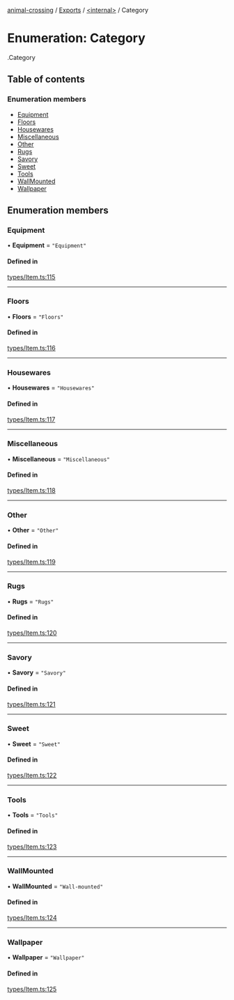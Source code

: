 [animal-crossing](../README.md) / [Exports](../modules.md) / [<internal\>](../modules/internal_.md) / Category

# Enumeration: Category

[<internal>](../modules/internal_.md).Category

## Table of contents

### Enumeration members

- [Equipment](internal_.Category-1.md#equipment)
- [Floors](internal_.Category-1.md#floors)
- [Housewares](internal_.Category-1.md#housewares)
- [Miscellaneous](internal_.Category-1.md#miscellaneous)
- [Other](internal_.Category-1.md#other)
- [Rugs](internal_.Category-1.md#rugs)
- [Savory](internal_.Category-1.md#savory)
- [Sweet](internal_.Category-1.md#sweet)
- [Tools](internal_.Category-1.md#tools)
- [WallMounted](internal_.Category-1.md#wallmounted)
- [Wallpaper](internal_.Category-1.md#wallpaper)

## Enumeration members

### Equipment

• **Equipment** = `"Equipment"`

#### Defined in

[types/Item.ts:115](https://github.com/Norviah/animal-crossing/blob/d6e407b/module/types/Item.ts#L115)

___

### Floors

• **Floors** = `"Floors"`

#### Defined in

[types/Item.ts:116](https://github.com/Norviah/animal-crossing/blob/d6e407b/module/types/Item.ts#L116)

___

### Housewares

• **Housewares** = `"Housewares"`

#### Defined in

[types/Item.ts:117](https://github.com/Norviah/animal-crossing/blob/d6e407b/module/types/Item.ts#L117)

___

### Miscellaneous

• **Miscellaneous** = `"Miscellaneous"`

#### Defined in

[types/Item.ts:118](https://github.com/Norviah/animal-crossing/blob/d6e407b/module/types/Item.ts#L118)

___

### Other

• **Other** = `"Other"`

#### Defined in

[types/Item.ts:119](https://github.com/Norviah/animal-crossing/blob/d6e407b/module/types/Item.ts#L119)

___

### Rugs

• **Rugs** = `"Rugs"`

#### Defined in

[types/Item.ts:120](https://github.com/Norviah/animal-crossing/blob/d6e407b/module/types/Item.ts#L120)

___

### Savory

• **Savory** = `"Savory"`

#### Defined in

[types/Item.ts:121](https://github.com/Norviah/animal-crossing/blob/d6e407b/module/types/Item.ts#L121)

___

### Sweet

• **Sweet** = `"Sweet"`

#### Defined in

[types/Item.ts:122](https://github.com/Norviah/animal-crossing/blob/d6e407b/module/types/Item.ts#L122)

___

### Tools

• **Tools** = `"Tools"`

#### Defined in

[types/Item.ts:123](https://github.com/Norviah/animal-crossing/blob/d6e407b/module/types/Item.ts#L123)

___

### WallMounted

• **WallMounted** = `"Wall-mounted"`

#### Defined in

[types/Item.ts:124](https://github.com/Norviah/animal-crossing/blob/d6e407b/module/types/Item.ts#L124)

___

### Wallpaper

• **Wallpaper** = `"Wallpaper"`

#### Defined in

[types/Item.ts:125](https://github.com/Norviah/animal-crossing/blob/d6e407b/module/types/Item.ts#L125)
